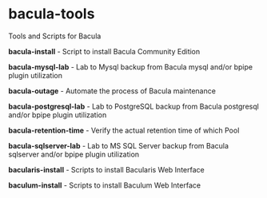 # bacula-tools

Tools and Scripts for Bacula

**bacula-install** - Script to install Bacula Community Edition

**bacula-mysql-lab** - Lab to Mysql backup from Bacula mysql and/or bpipe plugin utilization

**bacula-outage** - Automate the process of Bacula maintenance

**bacula-postgresql-lab** - Lab to PostgreSQL backup from Bacula postgresql and/or bpipe plugin utilization

**bacula-retention-time** - Verify the actual retention time of which Pool

**bacula-sqlserver-lab** - Lab to MS SQL Server backup from Bacula sqlserver and/or bpipe plugin utilization

**bacularis-install** - Scripts to install Bacularis Web Interface

**baculum-install** - Scripts to install Baculum Web Interface